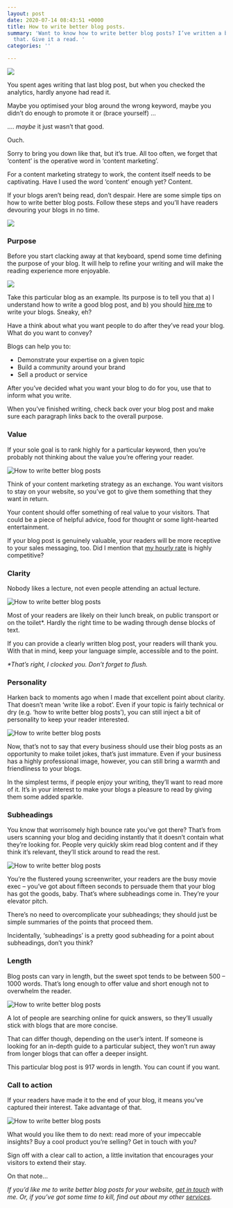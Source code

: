 ```yaml
---
layout: post
date: 2020-07-14 08:43:51 +0000
title: How to write better blog posts.
summary: 'Want to know how to write better blog posts? I’ve written a blog post about
  that. Give it a read. '
categories: ''

---
```

![](/images/asset-8.png)

You spent ages writing that last blog post, but when you checked the analytics, hardly anyone had read it.

Maybe you optimised your blog around the wrong keyword, maybe you didn’t do enough to promote it or (brace yourself) …

…. _maybe_ it just wasn’t that good.

Ouch.

Sorry to bring you down like that, but it’s true. All too often, we forget that ‘content’ is the operative word in ‘content marketing’.

For a content marketing strategy to work, the content itself needs to be captivating. Have I used the word ‘content’ enough yet? Content.

If your blogs aren’t being read, don’t despair. Here are some simple tips on how to write better blog posts. Follow these steps and you’ll have readers devouring your blogs in no time.

![](/images/info1.png)

### **Purpose**

Before you start clacking away at that keyboard, spend some time defining the purpose of your blog. It will help to refine your writing and will make the reading experience more enjoyable.

![](/images/asset-10.png)

Take this particular blog as an example. Its purpose is to tell you that a) I understand how to write a good blog post, and b) you should [hire me](https://www.rebeca.co.uk/contact/) to write your blogs. Sneaky, eh?

Have a think about what you want people to do after they’ve read your blog. What do you want to convey?

Blogs can help you to:

* Demonstrate your expertise on a given topic
* Build a community around your brand
* Sell a product or service

After you’ve decided what you want your blog to do for you, use that to inform what you write.

When you’ve finished writing, check back over your blog post and make sure each paragraph links back to the overall purpose.

### **Value**

If your sole goal is to rank highly for a particular keyword, then you’re probably not thinking about the value you’re offering your reader.

![How to write better blog posts](/images/asset-9.png "Value")

Think of your content marketing strategy as an exchange. You want visitors to stay on your website, so you’ve got to give them something that they want in return.

Your content should offer something of real value to your visitors. That could be a piece of helpful advice, food for thought or some light-hearted entertainment.

If your blog post is genuinely valuable, your readers will be more receptive to your sales messaging, too. Did I mention that [my hourly rate](https://www.rebeca.co.uk/freelance-writer-edinburgh/) is highly competitive?

### **Clarity**

Nobody likes a lecture, not even people attending an actual lecture.

![How to write better blog posts](/images/asset-3.png "Clarity")

Most of your readers are likely on their lunch break, on public transport or on the toilet*. Hardly the right time to be wading through dense blocks of text.

If you can provide a clearly written blog post, your readers will thank you. With that in mind, keep your language simple, accessible and to the point.

_*That’s right, I clock­­­ed you. Don’t forget to flush._

### **Personality**

Harken back to moments ago when I made that excellent point about clarity. That doesn’t mean ‘write like a robot’. Even if your topic is fairly technical or dry (e.g. ‘how to write better blog posts’), you can still inject a bit of personality to keep your reader interested.

![How to write better blog posts](/images/asset-4.png "Personality")

Now, that’s not to say that every business should use their blog posts as an opportunity to make toilet jokes, that’s just immature. Even if your business has a highly professional image, however, you can still bring a warmth and friendliness to your blogs.

In the simplest terms, if people enjoy your writing, they’ll want to read more of it. It’s in your interest to make your blogs a pleasure to read by giving them some added sparkle.

### **Subheadings**

You know that worrisomely high bounce rate you’ve got there? That’s from users scanning your blog and deciding instantly that it doesn’t contain what they’re looking for. People very quickly skim read blog content and if they think it’s relevant, they’ll stick around to read the rest.

![How to write better blog posts](/images/asset-5.png "Subheadings")

You’re the flustered young screenwriter, your readers are the busy movie exec – you’ve got about fifteen seconds to persuade them that your blog has got the goods, baby. That’s where subheadings come in. They’re your elevator pitch.

There’s no need to overcomplicate your subheadings; they should just be simple summaries of the points that proceed them.

Incidentally, ‘subheadings’ is a pretty good subheading for a point about subheadings, don’t you think?

### Length

Blog posts can vary in length, but the sweet spot tends to be between 500 – 1000 words. That’s long enough to offer value and short enough not to overwhelm the reader.

![How to write better blog posts](/images/asset-6.png "Length")

A lot of people are searching online for quick answers, so they’ll usually stick with blogs that are more concise.

That can differ though, depending on the user’s intent. If someone is looking for an in-depth guide to a particular subject, they won’t run away from longer blogs that can offer a deeper insight.

This particular blog post is 917 words in length. You can count if you want.

### **Call to action**

If your readers have made it to the end of your blog, it means you’ve captured their interest. Take advantage of that.

![How to write better blog posts](/images/asset-7.png "Call to action")

What would you like them to do next: read more of your impeccable insights? Buy a cool product you’re selling? Get in touch with you?

Sign off with a clear call to action, a little invitation that encourages your visitors to extend their stay.

On that note…

_If you’d like me to write better blog posts for your website,_ [_get in touch_](https://www.rebeca.co.uk/contact/) _with me. Or, if you’ve got some time to kill, find out about my other_ [_services_](https://www.rebeca.co.uk/freelance-writer-edinburgh/)_._